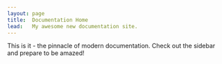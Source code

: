 ```yaml
---
layout: page
title:  Documentation Home
lead:   My awesome new documentation site.
---
```


This is it - the pinnacle of modern documentation. Check out the sidebar and prepare to be amazed!